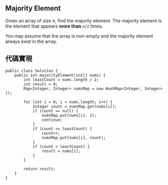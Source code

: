 ## Majority Element

Given an array of size n, find the majority element. The majority element is the element that appears **more than** ``n/2`` times.

You may assume that the array is non-empty and the majority element always exist in the array.

## 代碼實現

```
public class Solution {	
    public int majorityElement(int[] nums) {
        int leastCount = nums.length / 2;
        int result = 0;
        Map<Integer, Integer> numsMap = new HashMap<Integer, Integer>();

        for (int i = 0; i < nums.length; i++) {
            Integer count = numsMap.get(nums[i]);
            if (count == null) {
                numsMap.put(nums[i], 1);
                continue;
            } 
            if (count <= leastCount) {
                count++;
                numsMap.put(nums[i], count);
            } 
            if (count > leastCount) {
                result = nums[i];
            }
        }

        return result;
    }
}
```
